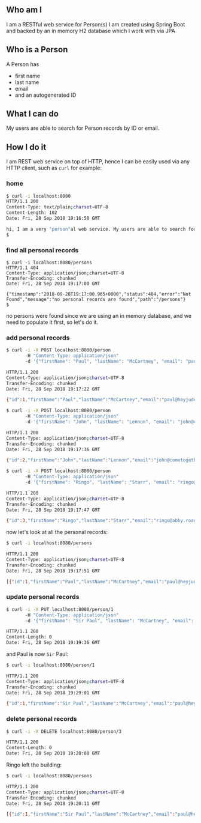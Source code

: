 ## Who am I

I am a RESTful web service for Person(s)
I am created using Spring Boot and backed by an in memory H2 database which I work with via JPA

## Who is a Person

A Person has

* first name
* last name
* email
* and an autogenerated ID

## What I can do

My users are able to search for Person records by ID or email.

## How I do it

I am REST web service on top of HTTP, hence I can be easily used via any HTTP client, such as `curl` for example:

### home

```bash
$ curl -i localhost:8080
HTTP/1.1 200
Content-Type: text/plain;charset=UTF-8
Content-Length: 102
Date: Fri, 28 Sep 2018 19:16:58 GMT

hi, I am a very "person"al web service. My users are able to search for Person records by ID or email.
$
```

### find all personal records

```
$ curl -i localhost:8080/persons
HTTP/1.1 404
Content-Type: application/json;charset=UTF-8
Transfer-Encoding: chunked
Date: Fri, 28 Sep 2018 19:17:00 GMT

{"timestamp":"2018-09-28T19:17:00.965+0000","status":404,"error":"Not Found","message":"no personal records are found","path":"/persons"}
$
```

no persons were found since we are using an in memory database, and we need to populate it first, so let's do it.

### add personal records

```bash
$ curl -i -X POST localhost:8080/person
       -H "Content-Type: application/json"
       -d '{"firstName": "Paul", "lastName": "McCartney", "email": "paul@heyjude.com"}'

HTTP/1.1 200
Content-Type: application/json;charset=UTF-8
Transfer-Encoding: chunked
Date: Fri, 28 Sep 2018 19:17:22 GMT

{"id":1,"firstName":"Paul","lastName":"McCartney","email":"paul@heyjude.com"}
```

```bash
$ curl -i -X POST localhost:8080/person
       -H "Content-Type: application/json"
       -d '{"firstName": "John", "lastName": "Lennon", "email": "john@cometogether.org"}'

HTTP/1.1 200
Content-Type: application/json;charset=UTF-8
Transfer-Encoding: chunked
Date: Fri, 28 Sep 2018 19:17:36 GMT

{"id":2,"firstName":"John","lastName":"Lennon","email":"john@cometogether.org"}
```

```bash
$ curl -i -X POST localhost:8080/person
       -H "Content-Type: application/json"
       -d '{"firstName": "Ringo", "lastName": "Starr", "email": "ringo@abby.road"}'

HTTP/1.1 200
Content-Type: application/json;charset=UTF-8
Transfer-Encoding: chunked
Date: Fri, 28 Sep 2018 19:17:47 GMT

{"id":3,"firstName":"Ringo","lastName":"Starr","email":"ringo@abby.road"}
```

now let's look at all the personal records:

```bash
$ curl -i localhost:8080/persons

HTTP/1.1 200
Content-Type: application/json;charset=UTF-8
Transfer-Encoding: chunked
Date: Fri, 28 Sep 2018 19:17:51 GMT

[{"id":1,"firstName":"Paul","lastName":"McCartney","email":"paul@heyjude.com"},{"id":2,"firstName":"John","lastName":"Lennon","email":"john@cometogether.org"},{"id":3,"firstName":"Ringo","lastName":"Starr","email":"ringo@abby.road"}]
```

### update personal records

```bash
$ curl -i -X PUT localhost:8080/person/1
       -H "Content-Type: application/json"
       -d '{"firstName": "Sir Paul", "lastName": "McCartney", "email": "paul@heyjude.com"}'

HTTP/1.1 200
Content-Length: 0
Date: Fri, 28 Sep 2018 19:19:36 GMT
```

and Paul is now `Sir` Paul:

```bash
$ curl -i localhost:8080/person/1

HTTP/1.1 200
Content-Type: application/json;charset=UTF-8
Transfer-Encoding: chunked
Date: Fri, 28 Sep 2018 19:29:01 GMT

{"id":1,"firstName":"Sir Paul","lastName":"McCartney","email":"paul@heyjude.com"}
```

### delete personal records

```bash
$ curl -i -X DELETE localhost:8080/person/3

HTTP/1.1 200
Content-Length: 0
Date: Fri, 28 Sep 2018 19:20:08 GMT
```

Ringo left the building:

```bash
$ curl -i localhost:8080/persons

HTTP/1.1 200
Content-Type: application/json;charset=UTF-8
Transfer-Encoding: chunked
Date: Fri, 28 Sep 2018 19:20:11 GMT

[{"id":1,"firstName":"Sir Paul","lastName":"McCartney","email":"paul@heyjude.com"},{"id":2,"firstName":"John","lastName":"Lennon","email":"john@cometogether.org"}]%
```
